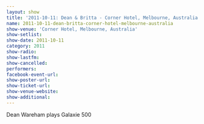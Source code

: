 ```yaml
---
layout: show
title: '2011-10-11: Dean & Britta - Corner Hotel, Melbourne, Australia'
name: 2011-10-11-dean-britta-corner-hotel-melbourne-australia
show-venue: 'Corner Hotel, Melbourne, Australia'
show-setlist: 
show-date: 2011-10-11
category: 2011
show-radio: 
show-lastfm: 
show-cancelled: 
performers: 
facebook-event-url: 
show-poster-url: 
show-ticket-url: 
show-venue-website: 
show-additional: 
---
```


Dean Wareham plays Galaxie 500